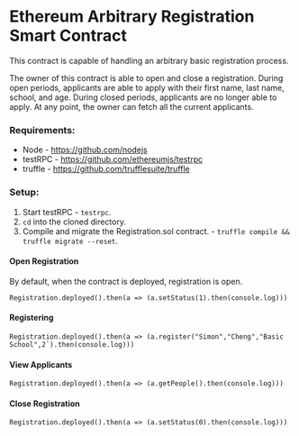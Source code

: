 # Ethereum Arbitrary Registration Smart Contract
This contract is capable of handling an arbitrary basic registration process. 

The owner of this contract is able to open and close a registration. During open periods, applicants are able to apply with their first name, last name, school, and age. During closed periods, applicants are no longer able to apply. At any point, the owner can fetch all the current applicants. 

### Requirements:
- Node - https://github.com/nodejs
- testRPC - https://github.com/ethereumjs/testrpc                                                                                     
- truffle - https://github.com/trufflesuite/truffle

### Setup:
1. Start testRPC - `testrpc`.
2. `cd` into the cloned directory.
3. Compile and migrate the Registration.sol contract. - `truffle compile && truffle migrate --reset`.

#### Open Registration
By default, when the contract is deployed, registration is open.
```
Registration.deployed().then(a => (a.setStatus(1).then(console.log)))
```
#### Registering
```
Registration.deployed().then(a => (a.register("Simon","Cheng","Basic School",2`).then(console.log)))
```

#### View Applicants
```
Registration.deployed().then(a => (a.getPeople().then(console.log)))
```
#### Close Registration
```
Registration.deployed().then(a => (a.setStatus(0).then(console.log)))
```

